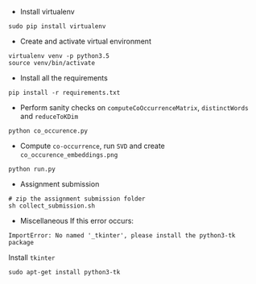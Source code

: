 - Install virtualenv
```
sudo pip install virtualenv 
```

- Create and activate virtual environment
```
virtualenv venv -p python3.5
source venv/bin/activate
```

- Install all the requirements
```
pip install -r requirements.txt
```

- Perform sanity checks on `computeCoOccurrenceMatrix`, `distinctWords` and `reduceToKDim`
```
python co_occurence.py
```

- Compute `co-occurrence`, run `SVD` and create `co_occurence_embeddings.png`
```
python run.py
```

- Assignment submission
```
# zip the assignment submission folder
sh collect_submission.sh
```


- Miscellaneous
If this error occurs:
```
ImportError: No named '_tkinter', please install the python3-tk package
```
Install `tkinter`
```
sudo apt-get install python3-tk
```
